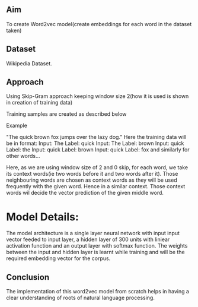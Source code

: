 ## Aim
To create Word2vec model(create embeddings for each word in the dataset taken)

## Dataset
Wikipedia Dataset.

## Approach

Using Skip-Gram approach keeping window size 2(how it is used is shown in creation of training data)

Training samples are created as described below

Example

"The quick brown fox jumps over the lazy dog."
Here the training data will be in format:
Input: The   Label: quick
Input: The   Label: brown
Input: quick Label: the
Input: quick Label: brown
Input: quick Label: fox
and similarly for other words...

Here, as we are using window size of 2 and 0 skip, for each word, we take its context words(ie two words before it and two words after it). Those neighbouring words are chosen as context words as they will be used frequently with the given word. Hence in a similar context. Those context words wil decide the vector prediction of the given middle word.

 # Model Details:
 
 The model architecture is a single layer neural network with input input vector feeded to input layer, a hidden layer  of 300 units with liniear activation function and an output layer with softmax function. The weights between the input and hidden layer is learnt while training and will be the required embedding vector for the corpus.

## Conclusion

The implementation of this word2vec model from scratch helps in having a clear understanding of roots of natural language processing.
